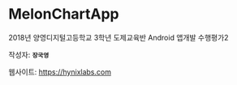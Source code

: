 # MelonChartApp

2018년 양영디지털고등학교 3학년 도제교육반 Android 앱개발 수행평가2

작성자: **`장국영`**

웹사이트: https://hynixlabs.com
